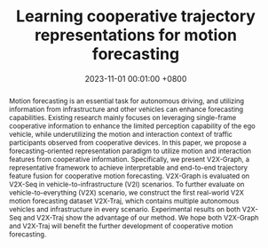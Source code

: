 ---
title:          "Learning cooperative trajectory representations for motion forecasting"
date:           2023-11-01 00:01:00 +0800
selected:       false
pub:            "Advances in Neural Information Processing Systems (NeurIPS)"
# pub_pre:        "Submitted to "
# pub_post:       'Under review.'
# pub_last:       ' <span class="badge badge-pill badge-publication badge-success">Spotlight</span>'
pub_date:       "2024"
abstract: >-
  <p>
  Motion forecasting is an essential task for autonomous driving, and utilizing information from infrastructure and other vehicles can enhance forecasting capabilities. Existing research mainly focuses on leveraging single-frame cooperative information to enhance the limited perception capability of the ego vehicle, while underutilizing the motion and interaction context of traffic participants observed from cooperative devices. In this paper, we propose a forecasting-oriented representation paradigm to utilize motion and interaction features from cooperative information. Specifically, we present V2X-Graph, a representative framework to achieve interpretable and end-to-end trajectory feature fusion for cooperative motion forecasting. V2X-Graph is evaluated on V2X-Seq in vehicle-to-infrastructure (V2I) scenarios. To further evaluate on vehicle-to-everything (V2X) scenario, we construct the first real-world V2X motion forecasting dataset V2X-Traj, which contains multiple autonomous vehicles and infrastructure in every scenario. Experimental results on both V2X-Seq and V2X-Traj show the advantage of our method. We hope both V2X-Graph and V2X-Traj will benefit the further development of cooperative motion forecasting.
  </p>
cover:          /assets/images/covers_researches/V2X-Graph.png
authors:
  - Hongzhi Ruan^
  - Haibao Yu
  - Wenxian Yang
  - Siqi Fan
  - Zaiqing Nie
links:
  Paper: https://arxiv.org/pdf/2311.00371
  Code: https://github.com/AIR-THU/V2X-Graph
---